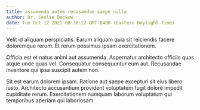 ```yaml
---
title: assumenda autem recusandae saepe nulla
author: Dr. Leslie Deckow
date: Tue Oct 12 2021 08:30:22 GMT-0400 (Eastern Daylight Time)
---
```

Velit id aliquam perspiciatis. Earum aliquam quia sit reiciendis facere doloremque rerum. Et rerum possimus ipsam exercitationem.

 Officia est et natus animi aut assumenda. Aspernatur architecto officiis quas atque unde quas vel. Consequatur consequuntur eum aut. Recusandae inventore qui ipsa suscipit autem non.

 Sit est earum dolorem ipsam. Ratione aut saepe excepturi sit eius libero iusto. Architecto accusantium provident voluptatem fugit dolore impedit cupiditate rerum. Exercitationem numquam laborum voluptatum qui temporibus aperiam qui laboriosam.